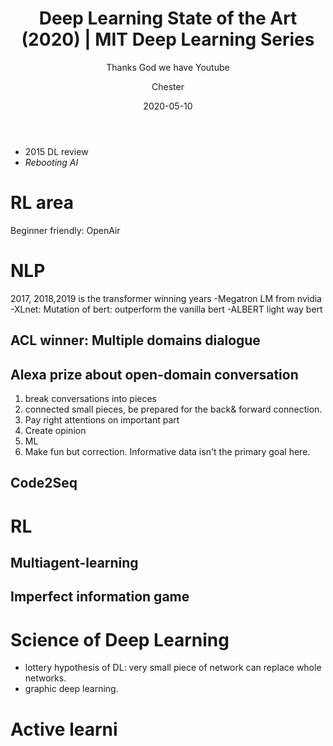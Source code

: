 ﻿---
layout:     post
title:      Deep Learning State of the Art (2020) | MIT Deep Learning Series
subtitle:   Thanks God we have Youtube
date:       2020-05-10
author:    Chester
catalog: true
tags:
	-paper
---

- 2015 DL review
- _Rebooting AI_

# RL area
Beginner friendly: OpenAir 
# NLP
2017, 2018,2019 is the transformer winning years
-Megatron LM from nvidia
-XLnet: Mutation of bert: outperform the vanilla bert
-ALBERT light way bert
## ACL winner: Multiple domains dialogue

## Alexa prize about open-domain conversation
1. break conversations into pieces 
2. connected small pieces, be prepared for the back& forward connection. 
3. Pay right attentions on important part
4. Create opinion
5. ML
6. Make fun but correction. Informative data isn't the primary goal here. 

## Code2Seq

# RL
## Multiagent-learning
## Imperfect information game

# Science of Deep Learning
- lottery hypothesis of DL: very small piece of network can replace whole networks. 
- graphic deep learning.

# Active learni
<!--stackedit_data:
eyJoaXN0b3J5IjpbMTMwNjIwMTE0OSwxMzA5NzE5MDQsLTI1Nj
A3NjM5MywtMjA4NjUxMzAzMSwxMTE5MjA5NDQ5LC0zMjQ2Njkx
OSwtMTcwMjA4NjQ2N119
-->